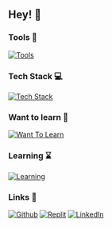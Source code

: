 ## Hey! 💾

### Tools 🔨

[![Tools](https://skillicons.dev/icons?i=linux,github,gitlab,idea,vscode,git,powershell&perline=5)](https://skillicons.dev)

### Tech Stack 💻

[![Tech Stack](https://skillicons.dev/icons?i=c,cpp,java,py,bash,rust,ruby,md,latex,sqlite&perline=5)](https://skillicons.dev)

### Want to learn 📖

[![Want To Learn](https://skillicons.dev/icons?i=cs,dotnet,js,css,html,dart,flutter,angular,selenium&perline=5)](https://skillicons.dev)

### Learning ⌛

[![Learning](https://skillicons.dev/icons?i=postman,spring,hibernate&perline=5)](https://skillicons.dev)

### Links 🔗

[![Github](https://skillicons.dev/icons?i=github)](https://github.com/tukarp)
[![Replit](https://skillicons.dev/icons?i=replit)](https://replit.com/@tukarp)
[![LinkedIn](https://skillicons.dev/icons?i=linkedin)](https://www.linkedin.com/in/tomasz-wnuk-linked-in)
